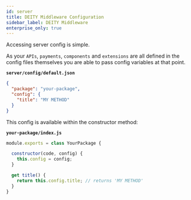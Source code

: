 ```yaml
---
id: server
title: DEITY Middleware Configuration
sidebar_label: DEITY Middleware
enterprise_only: true
---
```


Accessing server config is simple.

As your `APIs`, `payments`, `components` and `extensions` are all defined in the config files themselves you are able to pass config variables at that point.

**`server/config/default.json`**
```json
{
  "package": "your-package",
  "config": {
    "title": "MY METHOD"
  }
}
```

This config is available within the constructor method:

**`your-package/index.js`**
```js
module.exports = class YourPackage {

  constructor(code, config) {
    this.config = config;
  }

  get title() {
    return this.config.title; // returns 'MY METHOD'
  }
}
```
